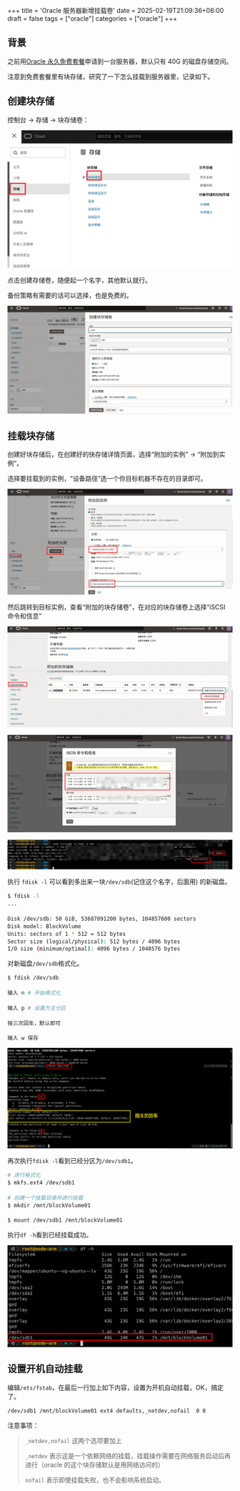 +++
title = 'Oracle 服务器新增挂载卷'
date = 2025-02-19T21:09:36+08:00
draft = false
tags = ["oracle"]
categories = ["oracle"]
+++

## 背景

之前用[Oracle 永久免费套餐](https://www.oracle.com/cn/cloud/free/)申请到一台服务器，默认只有 40G 的磁盘存储空间。

注意到免费套餐里有块存储，研究了一下怎么挂载到服务器里，记录如下。

## 创建块存储

控制台 -> 存储 -> 块存储卷：

![2025-02-19-21-19-dZ0WB9](https://raw.githubusercontent.com/zzkrix/blog-images/main/assets/2025-02-19-21-19-dZ0WB9.png)

点击创建存储卷，随便起一个名字，其他默认就行。

备份策略有需要的话可以选择，也是免费的。

![2025-02-19-21-22-PHY7pH](https://raw.githubusercontent.com/zzkrix/blog-images/main/assets/2025-02-19-21-22-PHY7pH.png)

## 挂载块存储

创建好块存储后，在创建好的快存储详情页面，选择“附加的实例” -> “附加到实例”。

选择要挂载到的实例，“设备路径”选一个你目标机器不存在的目录即可。

![2025-02-19-21-29-khYk0z](https://raw.githubusercontent.com/zzkrix/blog-images/main/assets/2025-02-19-21-29-khYk0z.png)

然后跳转到目标实例，查看“附加的块存储卷”，在对应的块存储卷上选择“iSCSI 命令和信息”

![2025-02-19-21-39-D2438w](https://raw.githubusercontent.com/zzkrix/blog-images/main/assets/2025-02-19-21-39-D2438w.png)

![2025-02-19-21-42-MayNcn](https://raw.githubusercontent.com/zzkrix/blog-images/main/assets/2025-02-19-21-42-MayNcn.png)

![2025-02-19-21-44-Z6bFQD](https://raw.githubusercontent.com/zzkrix/blog-images/main/assets/2025-02-19-21-44-Z6bFQD.png)

执行 `fdisk -l` 可以看到多出来一块`/dev/sdb`(记住这个名字，后面用) 的新磁盘。

```bash
$ fdisk -l
...

Disk /dev/sdb: 50 GiB, 53687091200 bytes, 104857600 sectors
Disk model: BlockVolume
Units: sectors of 1 * 512 = 512 bytes
Sector size (logical/physical): 512 bytes / 4096 bytes
I/O size (minimum/optimal): 4096 bytes / 1048576 bytes
```

对新磁盘`/dev/sdb`格式化。

```bash
$ fdisk /dev/sdb

输入 n # 开始格式化

输入 p # 设置为主分区

按三次回车，默认即可

输入 w 保存
```

![2025-02-19-21-55-6ZVS2E](https://raw.githubusercontent.com/zzkrix/blog-images/main/assets/2025-02-19-21-55-6ZVS2E.png)

再次执行`fdisk -l`看到已经分区为`/dev/sdb1`。

```bash
# 进行格式化
$ mkfs.ext4 /dev/sdb1

# 创建一个挂载目录并进行挂载
$ mkdir /mnt/blockVolume01

$ mount /dev/sdb1 /mnt/blockVolume01
```

执行`df -h`看到已经挂载成功。

![2025-02-19-22-08-nufJeQ](https://raw.githubusercontent.com/zzkrix/blog-images/main/assets/2025-02-19-22-08-nufJeQ.png)

## 设置开机自动挂载

编辑`/ets/fstab`，在最后一行加上如下内容，设置为开机自动挂载，OK，搞定了。

```bash
/dev/sdb1 /mnt/blockVolume01 ext4 defaults,_netdev,nofail  0 0
```

注意事项：

> `_netdev,nofail` 这两个选项要加上
>
> `_netdev` 表示这是一个依赖网络的挂载，挂载操作需要在网络服务启动后再进行（oracle 的这个块存储默认是用网络访问的）
>
> `nofail` 表示即使挂载失败，也不会影响系统启动。
